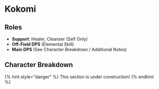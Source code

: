 # Kokomi

## Roles

* **Support**: Healer, Cleanser (Self Only)
* **Off-Field DPS** (Elemental Skill)
* **Main DPS** (See Character Breakdown / Additional Notes)

## Character Breakdown

{% hint style="danger" %}
This section is under construction!
{% endhint %}
